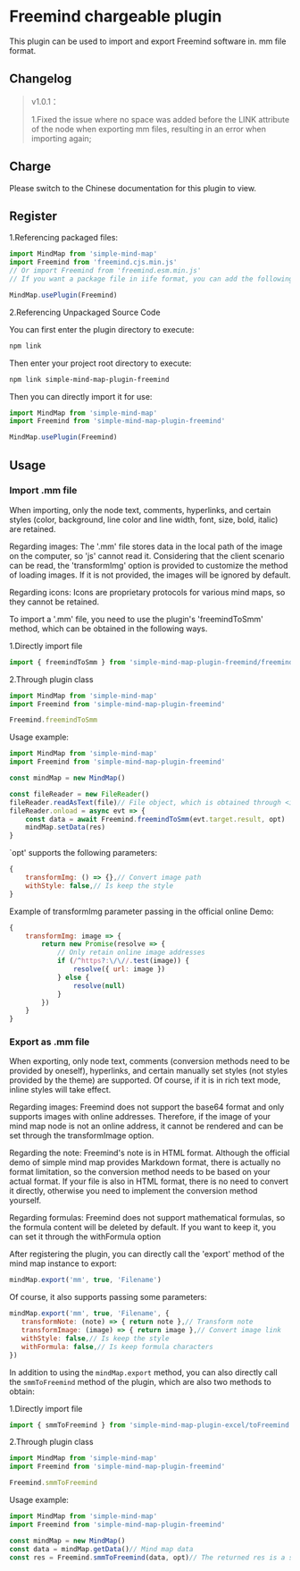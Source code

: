 # Freemind chargeable plugin

This plugin can be used to import and export Freemind software in. mm file format.

## Changelog

> v1.0.1：
>
> 1.Fixed the issue where no space was added before the LINK attribute of the node when exporting mm files, resulting in an error when importing again;

## Charge

Please switch to the Chinese documentation for this plugin to view.

## Register

1.Referencing packaged files:

```js
import MindMap from 'simple-mind-map'
import Freemind from 'freemind.cjs.min.js'
// Or import Freemind from 'freemind.esm.min.js'
// If you want a package file in iife format, you can add the following in the build command of the package.json plugin: esbuild ./index.js --bundle --minify --external:buffer --format=iife --outfile=./dist/xxx.iife.min.js --global-name=xxx, Then execute npm run build again to generate

MindMap.usePlugin(Freemind)
```

2.Referencing Unpackaged Source Code

You can first enter the plugin directory to execute:

```bash
npm link
```

Then enter your project root directory to execute:

```bash
npm link simple-mind-map-plugin-freemind
```

Then you can directly import it for use:

```js
import MindMap from 'simple-mind-map'
import Freemind from 'simple-mind-map-plugin-freemind'

MindMap.usePlugin(Freemind)
```

## Usage

### Import .mm file

When importing, only the node text, comments, hyperlinks, and certain styles (color, background, line color and line width, font, size, bold, italic) are retained.

Regarding images: The '.mm' file stores data in the local path of the image on the computer, so 'js' cannot read it. Considering that the client scenario can be read, the 'transformImg' option is provided to customize the method of loading images. If it is not provided, the images will be ignored by default.

Regarding icons: Icons are proprietary protocols for various mind maps, so they cannot be retained.

To import a '.mm' file, you need to use the plugin's 'freemindToSmm' method, which can be obtained in the following ways.

1.Directly import file

```js
import { freemindToSmm } from 'simple-mind-map-plugin-freemind/freemindTo.js'
```

2.Through plugin class

```js
import MindMap from 'simple-mind-map'
import Freemind from 'simple-mind-map-plugin-freemind'

Freemind.freemindToSmm
```

Usage example:

```js
import MindMap from 'simple-mind-map'
import Freemind from 'simple-mind-map-plugin-freemind'

const mindMap = new MindMap()

const fileReader = new FileReader()
fileReader.readAsText(file)// File object, which is obtained through <input type="file">
fileReader.onload = async evt => {
    const data = await Freemind.freemindToSmm(evt.target.result, opt)
    mindMap.setData(res)
}
```

`opt' supports the following parameters:

```js
{
    transformImg: () => {},// Convert image path
    withStyle: false,// Is keep the style
}
```

Example of transformImg parameter passing in the official online Demo:

```js
{
    transformImg: image => {
        return new Promise(resolve => {
            // Only retain online image addresses
            if (/^https?:\/\//.test(image)) {
                resolve({ url: image })
            } else {
                resolve(null)
            }
        })
    }
}
```

### Export as .mm file

When exporting, only node text, comments (conversion methods need to be provided by oneself), hyperlinks, and certain manually set styles (not styles provided by the theme) are supported. Of course, if it is in rich text mode, inline styles will take effect.

Regarding images: Freemind does not support the base64 format and only supports images with online addresses. Therefore, if the image of your mind map node is not an online address, it cannot be rendered and can be set through the transformImage option.

Regarding the note: Freemind's note is in HTML format. Although the official demo of simple mind map provides Markdown format, there is actually no format limitation, so the conversion method needs to be based on your actual format. If your file is also in HTML format, there is no need to convert it directly, otherwise you need to implement the conversion method yourself.

Regarding formulas: Freemind does not support mathematical formulas, so the formula content will be deleted by default. If you want to keep it, you can set it through the withFormula option

After registering the plugin, you can directly call the 'export' method of the mind map instance to export:

```js
mindMap.export('mm', true, 'Filename')
```

Of course, it also supports passing some parameters:

```js
mindMap.export('mm', true, 'Filename', {
   transformNote: (note) => { return note },// Transform note
   transformImage: (image) => { return image },// Convert image link
   withStyle: false,// Is keep the style
   withFormula: false,// Is keep formula characters
})
```

In addition to using the `mindMap.export` method, you can also directly call the `smmToFreemind` method of the plugin, which are also two methods to obtain:

1.Directly import file

```js
import { smmToFreemind } from 'simple-mind-map-plugin-excel/toFreemind.js'
```

2.Through plugin class

```js
import MindMap from 'simple-mind-map'
import Freemind from 'simple-mind-map-plugin-freemind'

Freemind.smmToFreemind
```

Usage example:

```js
import MindMap from 'simple-mind-map'
import Freemind from 'simple-mind-map-plugin-freemind'

const mindMap = new MindMap()
const data = mindMap.getData()// Mind map data
const res = Freemind.smmToFreemind(data, opt)// The returned res is a string in mm format
```
